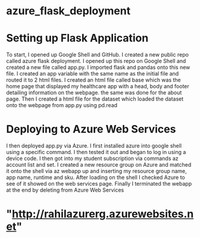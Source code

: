 # azure_flask_deployment
# Setting up Flask Application
 To start, I opened up Google Shell and GitHub. I created a new public repo called azure flask deployment. I opened up this repo on Google Shell and created a new file called app.py.
 I imported flask and pandas onto this new file. I created an app variable with the same name as the initial file and routed it to 2 html files. 
 I created an html file called base which was the home page that displayed my healthcare app with a head, body and footer detailing information on the webpage. the same was done for the about page. Then I created a html file for the dataset which loaded the dataset onto the webpage from app.py using pd.read

# Deploying to Azure Web Services
 I then deployed app.py via Azure. I first installed azure into google shell using a specific command. I then tested it out and began to log in using a device code. I then got into my student subscription via commands az account list and set. 
 I created a new resource group on Azure and matched it onto the shell via az webapp up and inserting my resource group name, app name, runtime and sku. After loading on the shell I checked Azure to see of it showed on the web services page. Finally I terminated the webapp at the end by deleting from Azure Web Services

# "http://rahilazurerg.azurewebsites.net"

